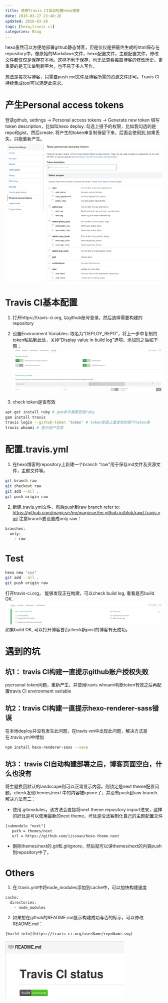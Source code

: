 ```yaml
---
title: 使用Travis CI自动构建hexo博客
date: 2016-03-27 23:40:28
updated: 2016-03-28
tags: [hexo,travis ci]
categories: Blog
---
```


hexo虽然可以方便地部署github静态博客，但是仅仅是把最终生成的html保存在repository中，像原始的Markdown文件，hexo配置文件，主题配置文件，修改文件都仅仅是保存在本地。这样不利于保存，也无法查看每篇博客的修改历史。更重要的是无法做到跨平台，也不易于多人写作。

想法是每次写博客，只需要push md文件及博客所需的资源文件即可。Travis CI持续集成tool可以满足此需求。

<!--more-->

# 产生Personal access tokens
登录github, settings -> Personal access tokens -> Generate new token
填写token description，比如叫hexo deploy.
勾选上授予的权限，比如我勾选的是repo和gist，然后create.
将产生的token串复制保留下来，后面会使用到,如果丢失，只能重新产生。
![personal_access_token.png](/img/personal_access_token.png)

# Travis CI基本配置
1. 打开https://travis-ci.org, 以github账号登录，然后选择需要构建的repository
2. 设置Environment Variables: 取名为“DEPLOY_REPO”，将上一步中复制的token粘贴到此处，关掉“Display value in build log”选项。添加玩之后如下图：
![travis_ci_setting.png](/img/travis_ci_setting.png)

3. check token是否有效
```bash
apt-get install ruby # gem命令需要安装ruby
gem install travis
travis login --github-token 'token' # token即是上面复制的那个token串
travis whoami # 提示用户信息
```

# 配置.travis.yml
1. 在hexo博客的repository上新建一个branch “raw”用于保存md文件及资源文件，主题文件等。
```bash
git branch raw
git checkout raw
git add --all .
git push origin raw
```
2. 新建.travis.yml文件，然后push到raw branch
refer to: https://github.com/magicse7en/magicse7en.github.io/blob/raw/.travis.yml
注意branch要设置成only raw：
```
branches:
  only:
    - raw
```

# Test
```bash
hexo new "xxx"
git add --all .
git push origin raw
```
打开travis-ci.org， 能够发现正在构建，可以check build log, 看看是否build OK.
![travis_ci_build_status.png](/img/travis_ci_build_status.png)
如果build OK, 可以打开博客首页check新post的博客有无成功。

# 遇到的坑
## 坑1： travis CI构建一直提示github账户授权失败
psersonal token问题，重新产生，并使用travis whoami判断token有效之后再配置travis CI environment variable

## 坑2：travis CI构建一直提示hexo-renderer-sass错误
在本地deploy并没有发生此问题，在travis vm中出现此问题，解决方式是在.travis.yml中增加
```bash
npm install hexo-renderer-sass --save
```

## 坑3： travis CI自动构建部署之后，博客页面空白，什么也没有
将主题换回默认的landscape则可以正常显示内容。则锁定是next theme配置问题，check发现themes/next 中的内容被ignore了，并没有push到raw branch.
解决方法有二：
 - 使用.gitmodules，该方法会直接将next theme repository import进来，这样的好处是可以使用最新的next theme，坏处是没法客制化自己的主题配置文件
 ```
 [submodule "next"]
    path = themes/next
    url = https://github.com/iissnan/hexo-theme-next
 ```
 - 删除themes/next的.git和.gitignore，然后就可以讲themes/next的内容push到repository中了。

# Others
1. 在.travis.yml中将node_modules添加到cache中，可以加快构建速度
```
cache:
  directories:
    - node_modules
```
2. 如果想在github的README.md显示构建成功与否的标示，可以修改README.md：
```
[build-info](https://travis-ci.org/userName/repoName.svg)
```
![travis_ci_build_info_show.png](/img/travis_ci_build_info_show.png)
